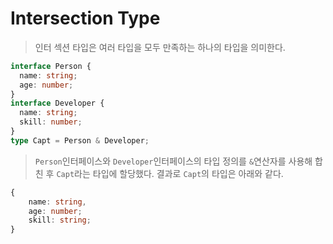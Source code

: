 # Intersection Type

> 인터 섹션 타입은 여러 타입을 모두 만족하는 하나의 타입을 의미한다.

```ts
interface Person {
  name: string;
  age: number;
}
interface Developer {
  name: string;
  skill: number;
}
type Capt = Person & Developer;
```

> `Person`인터페이스와 `Developer`인터페이스의 타입 정의를 `&`연산자를 사용해 합친 후 `Capt`라는 타입에 할당했다. 결과로 `Capt`의 타입은 아래와 같다.

```ts
{
    name: string,
    age: number;
    skill: string;
}
```
